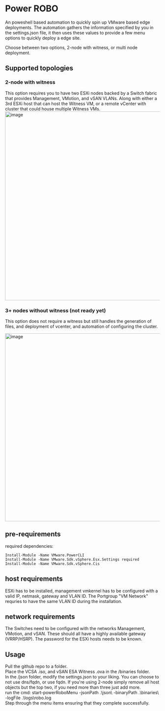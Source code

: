 # Power ROBO
An poweshell based automation to quickly spin up VMware based edge deployments. The automation gathers the information specified by you in the settings.json file, it then uses these values to provide a few menu options to quickly deploy a edge site.

Choose between two options, 2-node with witness, or multi node deployment.

## Supported topologies

### 2-node with witness
This option requires you to have two ESXi nodes backed by a Switch fabric that provides Management, VMotion, and vSAN VLANs.
Along with either a 3rd ESXi host that can host the Witness VM, or a remote vCenter with cluster that could house multiple Witness VMs.
<img width="613" alt="image" src="https://github.com/user-attachments/assets/bf610848-9899-43b0-9ac7-073880a82709">

### 3+ nodes without witness (not ready yet)
This option does not require a witness but still handles the generation of files, and deployment of vcenter, and automation of configuring the cluster.

<img width="610" alt="image" src="https://github.com/user-attachments/assets/4dcd3f28-1b08-43c1-b05b-990b8d0aa8a1">


## pre-requirements

required dependencies:
```
Install-Module -Name VMware.PowerCLI
Install-Module -Name VMware.Sdk.vSphere.Esx.Settings required
Install-Module -Name VMware.Sdk.vSphere.Cis
```

## host requirements
ESXi has to be installed, management vmkernel has to be configured with a valid IP, netmask, gateway and VLAN ID. The Portgroup "VM Network" requries to have the same VLAN ID during the installation.

## network requirements
The Switches need to be configured with the networks Management, VMotion, and vSAN. These should all have a highly available gateway (VRRP/HSRP). The password for the ESXi hosts needs to be known.

## Usage
Pull the github repo to a folder. <br/>
Place the VCSA .iso, and vSAN ESA Witness .ova in the /binaries folder. <br/>
In the /json folder, modify the settings.json to your liking. You can choose to not use dns/fqdn, or use fqdn. If you're using 2-node simply remove all host objects but the top two, if you need more than three just add more. <br/>
run the cmd: start-powerRoboMenu -jsonPath .\json\ -binaryPath .\binaries\ -logFile .\logs\robo.log <br/>
Step through the menu items ensuring that they complete successfully.
